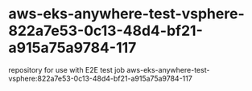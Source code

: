 # aws-eks-anywhere-test-vsphere-822a7e53-0c13-48d4-bf21-a915a75a9784-117
repository for use with E2E test job aws-eks-anywhere-test-vsphere:822a7e53-0c13-48d4-bf21-a915a75a9784-117
